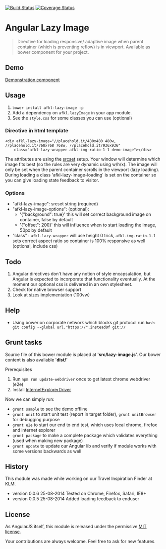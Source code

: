 [![Build Status](https://travis-ci.org/afklm/ng-lazy-image.svg)](https://travis-ci.org/afklm/ng-lazy-image) 
[![Coverage Status](https://coveralls.io/repos/afklm/ng-lazy-image/badge.png?branch=master)](https://coveralls.io/r/afklm/ng-lazy-image?branch=master) 

# Angular Lazy Image
> Directive for loading responsive/ adaptive image when parent container (which is preventing reflow) is in viewport. Available as bower component for your project.

## Demo
[Demonstration component](http://afklm.github.io/ng-lazy-image/)


## Usage 
1. `bower install afkl-lazy-image -p`
2. Add a dependency on `afkl.lazyImage` in your app module.
3. See the `style.css` for some classes you can use (optional)


### Directive in html template

<pre><code>&lt;div afkl-lazy-image="//placehold.it/480x480 480w, //placehold.it/768x768 768w, //placehold.it/936x936" 
    class="afkl-lazy-wrapper afkl-img-ratio-1-1 demo-image"&gt;&lt;/div&gt;
</code></pre>

The attributes are using the [srcset](http://picture.responsiveimages.org/) setup. Your window will determine which image fits best (so the rules are very dynamic using w/h/x). The image will only be set when the parent container scrolls in the viewport (lazy loading). During loading a class 'afkl-lazy-image-loading' is set on the container so you can give loading state feedback to visitor.


### Options
- "afkl-lazy-image": srcset string (required)
- "afkl-lazy-image-options": (optional):
   * '{"background": true}' this will set correct background image on container, false by default
   * '{"offset": 200}' this will influence when to start loading the image, 50px by default
- "class" : `afkl-lazy-wrapper` will use height 0 trick, `afkl-img-ratio-1-1` sets correct aspect ratio so container is 100% responsive as well (optional, include css)


## Todo
1. Angular directives don't have any notion of style encapsulation, but Angular is expected to incorporate that functionality eventually. At the moment our optional css is delivered in an own stylesheet.
2. Check for native browser support
3. Look at sizes implementation (100vw)

## Help
- Using bower on corporate network which blocks git protocol run `bash git config --global url."https://".insteadOf git://`


## Grunt tasks
Source file of this bower module is placed at '**src/lazy-image.js**'. Our bower content is also available '**dist/**'

Prerequisites

 1. Run `npm run update-webdriver` once to get latest chrome webdriver (e2e)
 2. Install [InternetExplorerDriver](http://docs.seleniumhq.org/download)

Now we can simply run:
- `grunt sample` to see the demo offline
- `grunt unit` to start unit test (report in target folder), `grunt unitBrowser` for debugging purpose
- `grunt e2e` to start our end to end test, which uses local chrome, firefox and internet explorer
- `grunt package` to make a complete package which validates everything (used when making new package)
- `grunt update` to update our Angular lib and verify if module works with some versions backwards as well


## History
This module was made while working on our Travel Inspiration Finder at KLM.
- version 0.0.6 25-08-2014 Tested on Chrome, Firefox, Safari, IE8+
- version 0.0.5 25-08-2014 Added loading feedback to enduser

## License
As AngularJS itself, this module is released under the permissive [MIT license](LICENSE.md).

Your contributions are always welcome. Feel free to ask for new features.
